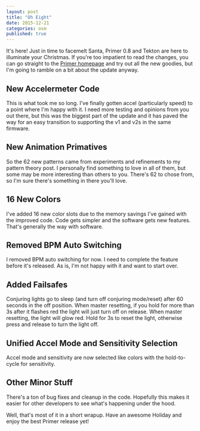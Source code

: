```yaml
---
layout: post
title: "Oh Eight"
date: 2015-12-21
categories: osm
published: true
---
```

It's here! Just in time to facemelt Santa, Primer 0.8 and Tekton are here to illuminate your Christmas. If you're too impatient to read the changes, you can go straight to the [Primer homepage](/primer.html) and try out all the new goodies, but I'm going to ramble on a bit about the update anyway.

## New Accelermeter Code
This is what took me so long. I've finally gotten accel (particularly speed) to a point where I'm happy with it. I need more testing and opinions from you out there, but this was the biggest part of the update and it has paved the way for an easy transition to supporting the v1 and v2s in the same firmware.

## New Animation Primatives
So the 62 new patterns came from experiments and refinements to my pattern theory post. I personally find something to love in all of them, but some may be more interesting than others to you. There's 62 to chose from, so I'm sure there's something in there you'll love.

## 16 New Colors
I've added 16 new color slots due to the memory savings I've gained with the improved code. Code gets simpler and the software gets new features. That's generally the way with software.

## Removed BPM Auto Switching
I removed BPM auto switching for now. I need to complete the feature before it's released. As is, I'm not happy with it and want to start over.

## Added Failsafes
Conjuring lights go to sleep (and turn off conjuring mode/reset) after 60 seconds in the off position. When master resetting, if you hold for more than 3s after it flashes red the light will just turn off on release. When master resetting, the light will glow red. Hold for 3s to reset the light, otherwise press and release to turn the light off.

## Unified Accel Mode and Sensitivity Selection
Accel mode and sensitivity are now selected like colors with the hold-to-cycle for sensitivity.

## Other Minor Stuff
There's a ton of bug fixes and cleanup in the code. Hopefully this makes it easier for other developers to see what's happening under the hood.


Well, that's most of it in a short wrapup. Have an awesome Holiday and enjoy the best Primer release yet!
